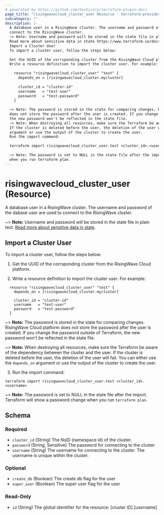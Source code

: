 ```yaml
---
# generated by https://github.com/hashicorp/terraform-plugin-docs
page_title: "risingwavecloud_cluster_user Resource - terraform-provider-risingwavecloud"
subcategory: ""
description: |-
  A database user in a RisingWave cluster. The username and password of the dabase user are used to
  connect to the RisingWave cluster.
  ~> Note: Username and password will be stored in the state file in plain text.
  Read more about sensitive data in state https://www.terraform.io/docs/state/sensitive-data.html.
  Import a Cluster User
  To import a cluster user, follow the steps below:
  
  Get the UUID of the corrsponding cluster from the RisingWave Cloud platform.
  Write a resource definition to import the cluster user. For example:
  
    resource "risingwavecloud_cluster_user" "test" {
      depends_on = [risingwavecloud_cluster.mycluster]
  
      cluster_id = "cluster-id"
      username   = "test-user"
      password   = "test-password"
    } 
  
  ~> Note: The password is stored in the state for comparing changes. RisingWave Cloud platform
  does not store the password after the user is created. If you change the password outside of Terraform,
  the new password won't be reflected in the state file.
  ~> Note: When destroying all resources, make sure the Terraform be aware of the dependency between the cluster and the user.
  If the cluster is deleted before the user, the deletion of the user will fail. You can either use the depends_on
  argument or use the output of the cluster to create the user.
  Run the import command:
  
  terraform import risingwavecloud_cluster_user.test <cluster_id>.<username>
  
  ~> Note: The password is set to NULL in the state file after the import. Terraform will show a password change
  when you run terraform plan.
---
```


# risingwavecloud_cluster_user (Resource)

A database user in a RisingWave cluster. The username and password of the dabase user are used to
connect to the RisingWave cluster.

~> **Note:** Username and password will be stored in the state file in plain text.
[Read more about sensitive data in state](https://www.terraform.io/docs/state/sensitive-data.html).

## Import a Cluster User

To import a cluster user, follow the steps below:

1. Get the UUID of the corrsponding cluster from the RisingWave Cloud platform.

2. Write a resource definition to import the cluster user. For example:

```hcl
  resource "risingwavecloud_cluster_user" "test" {
    depends_on = [risingwavecloud_cluster.mycluster]

    cluster_id = "cluster-id"
    username   = "test-user"
    password   = "test-password"
  } 
  ```

  ~> **Note:** The password is stored in the state for comparing changes. RisingWave Cloud platform
  does not store the password after the user is created. If you change the password outside of Terraform,
  the new password won't be reflected in the state file.

  ~> **Note:** When destroying all resources, make sure the Terraform be aware of the dependency between the cluster and the user.
  If the cluster is deleted before the user, the deletion of the user will fail. You can either use the `depends_on`
  argument or use the output of the cluster to create the user.

3. Run the import command:

```shell
terraform import risingwavecloud_cluster_user.test <cluster_id>.<username>
```

  ~> **Note:** The password is set to NULL in the state file after the import. Terraform will show a password change
  when you run `terraform plan`.



<!-- schema generated by tfplugindocs -->
## Schema

### Required

- `cluster_id` (String) The NsID (namespace id) of the cluster.
- `password` (String, Sensitive) The password for connecting to the cluster
- `username` (String) The username for connecting to the cluster. The username is unique within the cluster.

### Optional

- `create_db` (Boolean) The create db flag for the user
- `super_user` (Boolean) The super user flag for the user

### Read-Only

- `id` (String) The global identifier for the resource: [cluster ID].[username]
